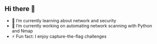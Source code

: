 ## Hi there 👋

- 🌱 I’m currently learning about network and security
- 🔭 I’m currently working on automating network scanning with Python and Nmap
- ⚡ Fun fact: I enjoy capture-the-flag challenges
